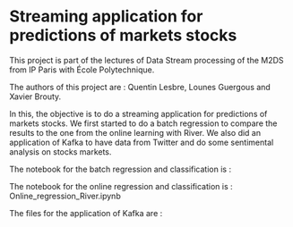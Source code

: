 # Streaming application for predictions of markets stocks
This project is part of the lectures of Data Stream processing of the M2DS from IP Paris with École Polytechnique. 

The authors of this project are : Quentin Lesbre, Lounes Guergous and Xavier Brouty. 

In this, the objective is to do a streaming application for predictions of markets stocks. 
We first started to do a batch regression to compare the results to the one from the online learning with River. 
We also did an application of Kafka to have data from Twitter and do some sentimental analysis on stocks markets. 

The notebook for the batch regression and classification is : 

The notebook for the online regression and classification is : Online_regression_River.ipynb

The files for the application of Kafka are : 

